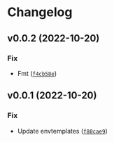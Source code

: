 # Changelog

<!--next-version-placeholder-->

## v0.0.2 (2022-10-20)
### Fix
* Fmt ([`f4cb58e`](https://github.com/mosteligible/logReader/commit/f4cb58e4b40a53ba301853f5f0089b344a686bcb))

## v0.0.1 (2022-10-20)
### Fix
* Update envtemplates ([`f80cae9`](https://github.com/mosteligible/logReader/commit/f80cae98eb50e2b53cc9a95d3f74c1e8dcdc8e08))
